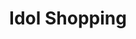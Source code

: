 --- 
title: "Idol Shopping"
publishdate: "2019-2-18T16:48:46+02:00"
src: "https://365manga.net/manga/idol-shopping"
image: "https://data.365manga.net/images/thumbnails/30501-idol-shopping.jpg"
description: " 'S' is a known as a bully caretaker, who avenges her bullied clients -- for a price, of course. However, in reality, 'S' is a nerd named Kang Song Ih, with a twin brother named Kang Ah Eul, whom she loves above anything. Ah Eul attends Chungha High School, a famous and expensive school, but over winter break, he attempts to commit suicide. Song Ih, determined to…"
---